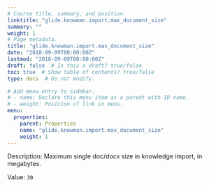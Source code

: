 ```yaml
---
# Course title, summary, and position.
linktitle: "glide.knowman.import.max_document_size"
summary: ""
weight: 1
# Page metadata.
title: "glide.knowman.import.max_document_size"
date: "2018-09-09T00:00:00Z"
lastmod: "2018-09-09T00:00:00Z"
draft: false  # Is this a draft? true/false
toc: true  # Show table of contents? true/false
type: docs  # Do not modify.

# Add menu entry to sidebar.
# - name: Declare this menu item as a parent with ID name.
# - weight: Position of link in menu.
menu:
  properties:
    parent: Properties
    name: "glide.knowman.import.max_document_size"
    weight: 1
---
```


Description: Maximum single doc/docx size in knowledge import, in megabytes.


Value: `30`